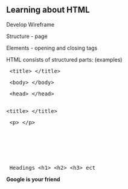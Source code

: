 ## Learning about HTML
Develop Wireframe

Structure - page

Elements - opening and closing tags

HTML consists of structured parts: (examples)
<xmp> <title> </title> </xmp>
<xmp> <body> </body> </xmp>
<xmp> <head> </head> </xmp> 
<xmp> <title> </title> </xmp> 
<xmp> <p> </p> </xmp> 
<xmp> </xmp> 
<xmp> </xmp> 
<xmp> </xmp> 

<xmp> Headings <h1> <h2> <h3> ect </xmp> 

<b>Google is your friend</b>
